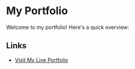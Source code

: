 # My Portfolio

Welcome to my portfolio! Here's a quick overview:

## Links
- [Visit My Live Portfolio](https://divanshu17.github.io/Portfolio_Divanshu/)
